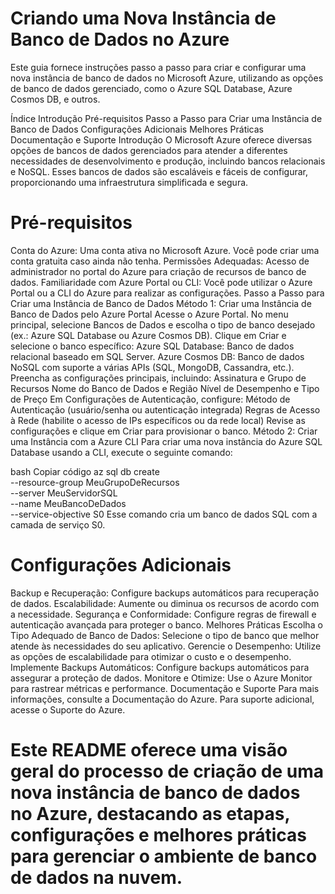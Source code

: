 # Criando uma Nova Instância de Banco de Dados no Azure
Este guia fornece instruções passo a passo para criar e configurar uma nova instância de banco de dados no Microsoft Azure, utilizando as opções de banco de dados gerenciado, como o Azure SQL Database, Azure Cosmos DB, e outros.

Índice
Introdução
Pré-requisitos
Passo a Passo para Criar uma Instância de Banco de Dados
Configurações Adicionais
Melhores Práticas
Documentação e Suporte
Introdução
O Microsoft Azure oferece diversas opções de bancos de dados gerenciados para atender a diferentes necessidades de desenvolvimento e produção, incluindo bancos relacionais e NoSQL. Esses bancos de dados são escaláveis e fáceis de configurar, proporcionando uma infraestrutura simplificada e segura.

# Pré-requisitos
Conta do Azure: Uma conta ativa no Microsoft Azure. Você pode criar uma conta gratuita caso ainda não tenha.
Permissões Adequadas: Acesso de administrador no portal do Azure para criação de recursos de banco de dados.
Familiaridade com Azure Portal ou CLI: Você pode utilizar o Azure Portal ou a CLI do Azure para realizar as configurações.
Passo a Passo para Criar uma Instância de Banco de Dados
Método 1: Criar uma Instância de Banco de Dados pelo Azure Portal
Acesse o Azure Portal.
No menu principal, selecione Bancos de Dados e escolha o tipo de banco desejado (ex.: Azure SQL Database ou Azure Cosmos DB).
Clique em Criar e selecione o banco específico:
Azure SQL Database: Banco de dados relacional baseado em SQL Server.
Azure Cosmos DB: Banco de dados NoSQL com suporte a várias APIs (SQL, MongoDB, Cassandra, etc.).
Preencha as configurações principais, incluindo:
Assinatura e Grupo de Recursos
Nome do Banco de Dados e Região
Nível de Desempenho e Tipo de Preço
Em Configurações de Autenticação, configure:
Método de Autenticação (usuário/senha ou autenticação integrada)
Regras de Acesso à Rede (habilite o acesso de IPs específicos ou da rede local)
Revise as configurações e clique em Criar para provisionar o banco.
Método 2: Criar uma Instância com a Azure CLI
Para criar uma nova instância do Azure SQL Database usando a CLI, execute o seguinte comando:

bash
Copiar código
az sql db create \
  --resource-group MeuGrupoDeRecursos \
  --server MeuServidorSQL \
  --name MeuBancoDeDados \
  --service-objective S0
Esse comando cria um banco de dados SQL com a camada de serviço S0.

# Configurações Adicionais
Backup e Recuperação: Configure backups automáticos para recuperação de dados.
Escalabilidade: Aumente ou diminua os recursos de acordo com a necessidade.
Segurança e Conformidade: Configure regras de firewall e autenticação avançada para proteger o banco.
Melhores Práticas
Escolha o Tipo Adequado de Banco de Dados: Selecione o tipo de banco que melhor atende às necessidades do seu aplicativo.
Gerencie o Desempenho: Utilize as opções de escalabilidade para otimizar o custo e o desempenho.
Implemente Backups Automáticos: Configure backups automáticos para assegurar a proteção de dados.
Monitore e Otimize: Use o Azure Monitor para rastrear métricas e performance.
Documentação e Suporte
Para mais informações, consulte a Documentação do Azure. Para suporte adicional, acesse o Suporte do Azure.

# Este README oferece uma visão geral do processo de criação de uma nova instância de banco de dados no Azure, destacando as etapas, configurações e melhores práticas para gerenciar o ambiente de banco de dados na nuvem.
